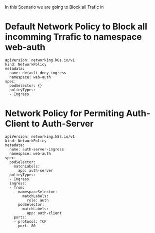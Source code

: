 in this  Scenario we are going to Block all Trafic in

# Default Network Policy  to Block all incomming Trrafic to namespace web-auth
```
apiVersion: networking.k8s.io/v1
kind: NetworkPolicy
metadata:
  name: default-deny-ingress
  namespace: web-auth
spec:
  podSelector: {}
  policyTypes:
  - Ingress
```





# Network Policy for Permiting Auth-Client to Auth-Server

```
apiVersion: networking.k8s.io/v1
kind: NetworkPolicy
metadata:
  name: auth-server-ingress
  namespace: web-auth
spec:
  podSelector:
    matchLabels:
      app: auth-server
  policyTypes:
  - Ingress
  ingress:
  - from:
    - namespaceSelector:
        matchLabels:
          role: auth
      podSelector:
        matchLabels:
          app: auth-client
    ports:
    - protocol: TCP
      port: 80


```
